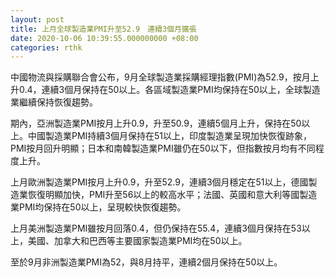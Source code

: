 ```yaml
---
layout: post
title: 上月全球製造業PMI升至52.9　連續3個月擴張
date: 2020-10-06 10:39:55.000000000 +08:00
categories: rthk
---
```


中國物流與採購聯合會公布，9月全球製造業採購經理指數(PMI)為52.9，按月上升0.4，連續3個月保持在50以上。各區域製造業PMI均保持在50以上，全球製造業繼續保持恢復趨勢。

期內，亞洲製造業PMI按月上升0.9，升至50.9，連續5個月上升，保持在50以上。中國製造業PMI持續3個月保持在51以上，印度製造業呈現加快恢復跡象，PMI按月回升明顯；日本和南韓製造業PMI雖仍在50以下，但指數按月均有不同程度上升。

上月歐洲製造業PMI按月上升0.9，升至52.9，連續3個月穩定在51以上，德國製造業恢復明顯加快，PMI升至56以上的較高水平；法國、英國和意大利等國製造業PMI均保持在50以上，呈現較快恢復趨勢。

上月美洲製造業PMI雖按月回落0.4，但仍保持在55.4，連續3個月保持在53以上，美國、加拿大和巴西等主要國家製造業PMI均在50以上。

至於9月非洲製造業PMI為52，與8月持平，連續2個月保持在50以上。
